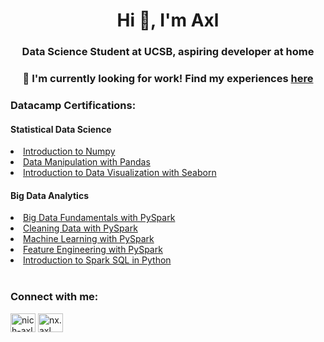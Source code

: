 <h1 align="center">Hi 👋, I'm Axl</h1>
<h3 align="center">Data Science Student at UCSB, aspiring developer at home</h3>

<h3 align = "center"> 📄 I'm currently looking for work! Find my experiences <a href="https://docs.google.com/document/d/11O6zIYL8TrW97sdgqRj8zKrKEW1CMj1IhpC0PCn-Uqg/edit?usp=sharing">here</a></h3>

<h3 align="left">Datacamp Certifications:</h3>
<h4 align="left">Statistical Data Science</h2>
<li><a href="https://drive.google.com/file/d/1xhbiUmrl7XApl2wiDrvckJcF7DOqaPuk/view?usp=sharing"> Introduction to Numpy </a></li>
<li><a href="https://drive.google.com/file/d/1BS8qfGcUw_SlZB7fZQQwvnTJidOoA6qY/view?usp=sharing"> Data Manipulation with Pandas </a></li>
<li><a href="https://drive.google.com/file/d/166GS2sqleqkeO9j_3IFJ8UgYeZTfltLN/view?usp=sharing"> Introduction to Data Visualization with
Seaborn </a></li>
<h4 align="left">Big Data Analytics</h2>
<li><a href="https://drive.google.com/file/d/1gftkp5vIJZc2Jxkvt7B2CqM0GtZxEE03/view?usp=sharing"> Big Data Fundamentals with PySpark </a></li>
<li><a href="https://drive.google.com/file/d/1PKV9TpomsvuLjDwQhIgXkGqLzqnBDkbF/view?usp=sharing"> Cleaning Data with PySpark </a></li>
<li><a href="https://drive.google.com/file/d/1D8NHaChsTfVkm1H7Tgw7EJqZ2YMYBb-x/view?usp=sharing"> Machine Learning with PySpark </a></li>
<li><a href="https://drive.google.com/file/d/1D8NHaChsTfVkm1H7Tgw7EJqZ2YMYBb-x/view?usp=sharing"> Feature Engineering with PySpark </a></li>
<li><a href="https://drive.google.com/file/d/1xanXf9FtwE0nesEHVKH01SxzA5iSLREC/view?usp=sharing"> Introduction to Spark SQL in Python </a></li>
</br>
<h3 align="left">Connect with me:</h3>
<p align="left">
<a href="https://linkedin.com/in/nich-axl" target="blank"><img align="center" src="https://raw.githubusercontent.com/rahuldkjain/github-profile-readme-generator/master/src/images/icons/Social/linked-in-alt.svg" alt="nich-axl" height="30" width="40" /></a>
<a href="https://instagram.com/nx.axl" target="blank"><img align="center" src="https://raw.githubusercontent.com/rahuldkjain/github-profile-readme-generator/master/src/images/icons/Social/instagram.svg" alt="nx.axl" height="30" width="40" /></a>
</p>


